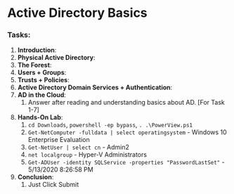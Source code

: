 # Active Directory Basics

### **Tasks:**

1. **Introduction**:
2. **Physical Active Directory**:
3. **The Forest**:
4. **Users + Groups**:
5. **Trusts + Policies**:
6. **Active Directory Domain Services + Authentication**:
7. **AD in the Cloud**:
   1. Answer after reading and understanding basics about AD. \[For Task 1-7]
8. **Hands-On Lab**:
   1. `cd Downloads`, `powershell -ep bypass`, `. .\PowerView.ps1`
   2. `Get-NetComputer -fulldata | select operatingsystem` - Windows 10 Enterprise Evaluation
   3. `Get-NetUser | select cn` - Admin2
   4. `net localgroup` - Hyper-V Administrators
   5. `Get-ADUser -identity SQLService -properties "PasswordLastSet"` - 5/13/2020 8:26:58 PM
9. **Conclusion**:
   1. Just Click Submit
